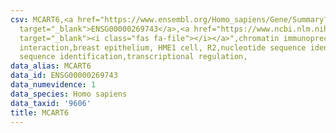 ```yaml
---
csv: MCART6,<a href="https://www.ensembl.org/Homo_sapiens/Gene/Summary?db=core;g=ENSG00000269743"
  target="_blank">ENSG00000269743</a>,<a href="https://www.ncbi.nlm.nih.gov/pubmed/22863008"
  target="_blank"><i class="fas fa-file"></i></a>",chromatin immunoprecipitation assay,direct
  interaction,breast epithelium, HME1 cell, R2,nucleotide sequence identification,nucleotide
  sequence identification,transcriptional regulation,
data_alias: MCART6
data_id: ENSG00000269743
data_numevidence: 1
data_species: Homo sapiens
data_taxid: '9606'
title: MCART6
---
```

